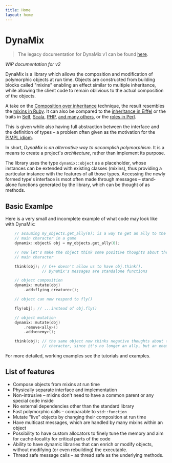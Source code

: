 ```yaml
---
title: Home
layout: home
---
```


# DynaMix

> The legacy documentation for DynaMix v1 can be found [here](v1/).

*WiP documentation for v2*

DynaMix is a library which allows the composition and modification of polymorphic objects at run time. Objects are constructed from building blocks called "mixins" enabling an effect similar to multiple inheritance, while allowing the client code to remain oblivious to the actual composition of the objects.

A take on the [Composition over inheritance](http://en.wikipedia.org/wiki/Composition_over_inheritance) technique, the result resembles the [mixins in Ruby](http://www.ruby-doc.org/docs/ProgrammingRuby/html/tut_modules.html). It can also be compared to the [inheritance in Eiffel](http://archive.eiffel.com/doc/online/eiffel50/intro/language/tutorial-10.html)
or the traits in [Self](http://selflanguage.org/_static/tutorial/Language/Prototypes/Organizing.html), [Scala](http://www.scala-lang.org/node/126), [PHP](http://php.net/manual/en/language.oop5.traits.php), [and many others](https://en.wikipedia.org/wiki/Trait_(computer_programming)), or the [roles in Perl](http://doc.perl6.org/language/objects#Roles).

This is given while also having full abstraction between the interface and the definition of types &ndash; a problem often given as the motivation for the [PIMPL idiom](http://www.drdobbs.com/cpp/making-pimpl-easy/205918714).

In short, *DynaMix is an alternative way to accomplish polymorphism*. It is a means to create a project's *architecture*, rather than implement its purpose.

The library uses the type `dynamix::object` as a placeholder, whose instances can be extended with existing classes (mixins), thus providing a particular instance with the features of all those types. Accessing the newly formed type's interface is msot often made through messages &ndash; stand-alone functions generated by the library, which can be thought of as methods.

## Basic Examlpe

Here is a very small and incomplete example of what code may look like with DynaMix:

```c++
    // assuming my_objects.get_ally(0); is a way to get an ally to the
    // main character in a game
    dynamix::object& obj = my_objects.get_ally(0);

    // now let's make the object think some positive thoughts about the
    // main character

    think(obj); // C++ doesn't allow us to have obj.think().
                // DynaMix's messages are standalone functions

    // object composition
    dynamix::mutate(obj)
        .add<flying_creature>();

    // object can now respond to fly()

    fly(obj); // ...instead of obj.fly()

    // object mutation
    dynamix::mutate(obj)
        .remove<ally>()
        .add<enemy>();

    think(obj); // the same object now thinks negative thoughts about the main
                // character, since it's no longer an ally, but an enemy
```

For more detailed, working examples see the tutorials and examples.

## List of features

- Compose objects from mixins at run time
- Physically separate interface and implementation
- Non-intrusive &ndash; mixins don't need to have a common parent or any special code inside
- No external dependencies other than the standard library
- Fast polymorphic calls &ndash; comparable to `std::function`
- Mutate "live" objects by changing their composition at run time
- Have multicast messages, which are handled by many mixins within an object
- Possibility to have custom allocators to finely tune the memory and aim for cache-locality for critical parts of the code
- Ability to have dynamic libraries that can enrich or modify objects, without modifying (or even rebuilding) the executable.
- Thread safe message calls &ndash; as thread safe as the underlying methods.
